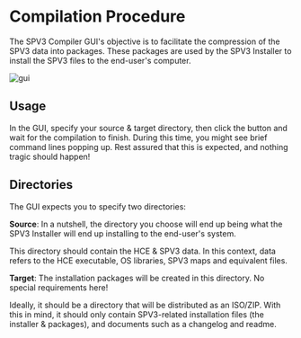 # Compilation Procedure

The SPV3 Compiler GUI's objective is to facilitate the compression of the SPV3 data into packages. These packages are
used by the SPV3 Installer to install the SPV3 files to the end-user's computer.

![gui](https://user-images.githubusercontent.com/10241434/50489850-fff7e200-0a44-11e9-861d-da4bea45e3b7.png)

## Usage

In the GUI, specify your source & target directory, then click the button and wait for the compilation to finish. During
this time, you might see brief command lines popping up. Rest assured that this is expected, and nothing tragic should
happen!

## Directories

The GUI expects you to specify two directories:

**Source**: In a nutshell, the directory you choose will end up being what the SPV3 Installer will end up installing to
the end-user's system.
  
This directory should contain the HCE & SPV3 data. In this context, data refers to the HCE executable, OS libraries,
SPV3 maps and equivalent files.
          
**Target**: The installation packages will be created in this directory. No special requirements here!

Ideally, it should be a directory that will be distributed as an ISO/ZIP. With this in mind, it should only contain
SPV3-related installation files (the installer & packages), and documents such as a changelog and readme.